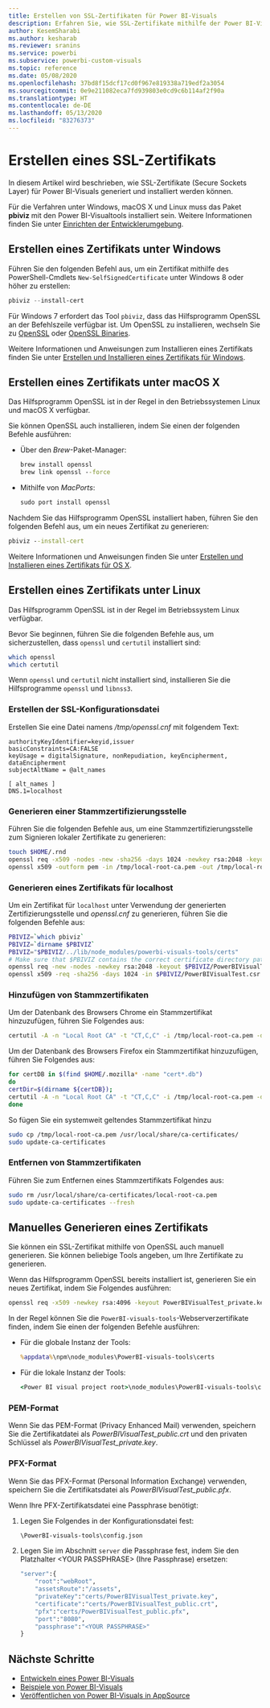 ```yaml
---
title: Erstellen von SSL-Zertifikaten für Power BI-Visuals
description: Erfahren Sie, wie SSL-Zertifikate mithilfe der Power BI-Visualtools unter Windows, Mac oder Linux oder manuell generiert werden können.
author: KesemSharabi
ms.author: kesharab
ms.reviewer: sranins
ms.service: powerbi
ms.subservice: powerbi-custom-visuals
ms.topic: reference
ms.date: 05/08/2020
ms.openlocfilehash: 37bd8f15dcf17cd0f967e819338a719edf2a3054
ms.sourcegitcommit: 0e9e211082eca7fd939803e0cd9c6b114af2f90a
ms.translationtype: HT
ms.contentlocale: de-DE
ms.lasthandoff: 05/13/2020
ms.locfileid: "83276373"
---
```

# <a name="create-an-ssl-certificate"></a>Erstellen eines SSL-Zertifikats

In diesem Artikel wird beschrieben, wie SSL-Zertifikate (Secure Sockets Layer) für Power BI-Visuals generiert und installiert werden können.

Für die Verfahren unter Windows, macOS X und Linux muss das Paket **pbiviz** mit den Power BI-Visualtools installiert sein. Weitere Informationen finden Sie unter [Einrichten der Entwicklerumgebung](https://docs.microsoft.com/power-bi/developer/visuals/custom-visual-develop-tutorial#setting-up-the-developer-environment). 

## <a name="create-a-certificate-on-windows"></a>Erstellen eines Zertifikats unter Windows

Führen Sie den folgenden Befehl aus, um ein Zertifikat mithilfe des PowerShell-Cmdlets `New-SelfSignedCertificate` unter Windows 8 oder höher zu erstellen:

```powershell
pbiviz --install-cert
```

Für Windows 7 erfordert das Tool `pbiviz`, dass das Hilfsprogramm OpenSSL an der Befehlszeile verfügbar ist. Um OpenSSL zu installieren, wechseln Sie zu [OpenSSL](https://www.openssl.org) oder [OpenSSL Binaries](https://wiki.openssl.org/index.php/Binaries).

Weitere Informationen und Anweisungen zum Installieren eines Zertifikats finden Sie unter [Erstellen und Installieren eines Zertifikats für Windows](https://docs.microsoft.com/power-bi/developer/visuals/custom-visual-develop-tutorial#windows).

## <a name="create-a-certificate-on-macos-x"></a>Erstellen eines Zertifikats unter macOS X

Das Hilfsprogramm OpenSSL ist in der Regel in den Betriebssystemen Linux und macOS X verfügbar.

Sie können OpenSSL auch installieren, indem Sie einen der folgenden Befehle ausführen:

- Über den *Brew*-Paket-Manager:
  
  ```cmd
  brew install openssl
  brew link openssl --force
  ```

- Mithilfe von *MacPorts*:
  
  ```cmd
  sudo port install openssl
  ```

Nachdem Sie das Hilfsprogramm OpenSSL installiert haben, führen Sie den folgenden Befehl aus, um ein neues Zertifikat zu generieren:

```cmd
pbiviz --install-cert
```

Weitere Informationen und Anweisungen finden Sie unter [Erstellen und Installieren eines Zertifikats für OS X](https://docs.microsoft.com/power-bi/developer/visuals/custom-visual-develop-tutorial#osx).

## <a name="create-a-certificate-on-linux"></a>Erstellen eines Zertifikats unter Linux

Das Hilfsprogramm OpenSSL ist in der Regel im Betriebssystem Linux verfügbar.

Bevor Sie beginnen, führen Sie die folgenden Befehle aus, um sicherzustellen, dass `openssl` und `certutil` installiert sind:

```sh
which openssl
which certutil
```

Wenn `openssl` und `certutil` nicht installiert sind, installieren Sie die Hilfsprogramme `openssl` und `libnss3`.

### <a name="create-the-ssl-configuration-file"></a>Erstellen der SSL-Konfigurationsdatei

Erstellen Sie eine Datei namens */tmp/openssl.cnf* mit folgendem Text:

```
authorityKeyIdentifier=keyid,issuer
basicConstraints=CA:FALSE
keyUsage = digitalSignature, nonRepudiation, keyEncipherment, dataEncipherment
subjectAltName = @alt_names

[ alt_names ]
DNS.1=localhost
```

### <a name="generate-root-certificate-authority"></a>Generieren einer Stammzertifizierungsstelle

Führen Sie die folgenden Befehle aus, um eine Stammzertifizierungsstelle zum Signieren lokaler Zertifikate zu generieren:

```sh
touch $HOME/.rnd
openssl req -x509 -nodes -new -sha256 -days 1024 -newkey rsa:2048 -keyout /tmp/local-root-ca.key -out /tmp/local-root-ca.pem -subj "/C=US/CN=Local Root CA/O=Local Root CA"
openssl x509 -outform pem -in /tmp/local-root-ca.pem -out /tmp/local-root-ca.crt
```

### <a name="generate-a-certificate-for-localhost"></a>Generieren eines Zertifikats für localhost 

Um ein Zertifikat für `localhost` unter Verwendung der generierten Zertifizierungsstelle und *openssl.cnf* zu generieren, führen Sie die folgenden Befehle aus:

```sh
PBIVIZ=`which pbiviz`
PBIVIZ=`dirname $PBIVIZ`
PBIVIZ="$PBIVIZ/../lib/node_modules/powerbi-visuals-tools/certs"
# Make sure that $PBIVIZ contains the correct certificate directory path. ls $PBIVIZ should list 'blank' file.
openssl req -new -nodes -newkey rsa:2048 -keyout $PBIVIZ/PowerBIVisualTest_private.key -out $PBIVIZ/PowerBIVisualTest.csr -subj "/C=US/O=PowerBI Visuals/CN=localhost"
openssl x509 -req -sha256 -days 1024 -in $PBIVIZ/PowerBIVisualTest.csr -CA /tmp/local-root-ca.pem -CAkey /tmp/local-root-ca.key -CAcreateserial -extfile /tmp/openssl.cnf -out $PBIVIZ/PowerBIVisualTest_public.crt
```

### <a name="add-root-certificates"></a>Hinzufügen von Stammzertifikaten

Um der Datenbank des Browsers Chrome ein Stammzertifikat hinzuzufügen, führen Sie Folgendes aus:

```sh
certutil -A -n "Local Root CA" -t "CT,C,C" -i /tmp/local-root-ca.pem -d sql:$HOME/.pki/nssdb
```

Um der Datenbank des Browsers Firefox ein Stammzertifikat hinzuzufügen, führen Sie Folgendes aus:

```sh
for certDB in $(find $HOME/.mozilla* -name "cert*.db")
do
certDir=$(dirname ${certDB});
certutil -A -n "Local Root CA" -t "CT,C,C" -i /tmp/local-root-ca.pem -d sql:${certDir}
done
```

So fügen Sie ein systemweit geltendes Stammzertifikat hinzu

```sh
sudo cp /tmp/local-root-ca.pem /usr/local/share/ca-certificates/
sudo update-ca-certificates
```

### <a name="remove-root-certificates"></a>Entfernen von Stammzertifikaten

Führen Sie zum Entfernen eines Stammzertifikats Folgendes aus:

```sh
sudo rm /usr/local/share/ca-certificates/local-root-ca.pem
sudo update-ca-certificates --fresh
```

## <a name="generate-a-certificate-manually"></a>Manuelles Generieren eines Zertifikats

Sie können ein SSL-Zertifikat mithilfe von OpenSSL auch manuell generieren. Sie können beliebige Tools angeben, um Ihre Zertifikate zu generieren.

Wenn das Hilfsprogramm OpenSSL bereits installiert ist, generieren Sie ein neues Zertifikat, indem Sie Folgendes ausführen:

```cmd
openssl req -x509 -newkey rsa:4096 -keyout PowerBIVisualTest_private.key -out PowerBIVisualTest_public.crt -days 365
```

In der Regel können Sie die `PowerBI-visuals-tools`-Webserverzertifikate finden, indem Sie einen der folgenden Befehle ausführen:

- Für die globale Instanz der Tools:
  
  ```cmd
  %appdata%\npm\node_modules\PowerBI-visuals-tools\certs
  ```

- Für die lokale Instanz der Tools:
  
  ```cmd
  <Power BI visual project root>\node_modules\PowerBI-visuals-tools\certs
  ```

### <a name="pem-format"></a>PEM-Format

Wenn Sie das PEM-Format (Privacy Enhanced Mail) verwenden, speichern Sie die Zertifikatdatei als *PowerBIVisualTest_public.crt* und den privaten Schlüssel als *PowerBIVisualTest_private.key*.

### <a name="pfx-format"></a>PFX-Format

Wenn Sie das PFX-Format (Personal Information Exchange) verwenden, speichern Sie die Zertifikatsdatei als *PowerBIVisualTest_public.pfx*.

Wenn Ihre PFX-Zertifikatsdatei eine Passphrase benötigt:

1. Legen Sie Folgendes in der Konfigurationsdatei fest:
   
   ```cmd
   \PowerBI-visuals-tools\config.json
   ```
   
1. Legen Sie im Abschnitt `server` die Passphrase fest, indem Sie den Platzhalter \<YOUR PASSPHRASE> (Ihre Passphrase) ersetzen:

    ```cmd
    "server":{
        "root":"webRoot",
        "assetsRoute":"/assets",
        "privateKey":"certs/PowerBIVisualTest_private.key",
        "certificate":"certs/PowerBIVisualTest_public.crt",
        "pfx":"certs/PowerBIVisualTest_public.pfx",
        "port":"8080",
        "passphrase":"<YOUR PASSPHRASE>"
    }
    ```

## <a name="next-steps"></a>Nächste Schritte
- [Entwickeln eines Power BI-Visuals](custom-visual-develop-tutorial.md)
- [Beispiele von Power BI-Visuals](samples.md)
- [Veröffentlichen von Power BI-Visuals in AppSource](office-store.md)
